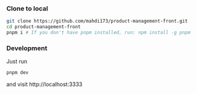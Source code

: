 ### Clone to local

```bash
git clone https://github.com/mahdi173/product-management-front.git
cd product-management-front
pnpm i # If you don't have pnpm installed, run: npm install -g pnpm
```

### Development

Just run 

```bash
pnpm dev
```

and visit http://localhost:3333